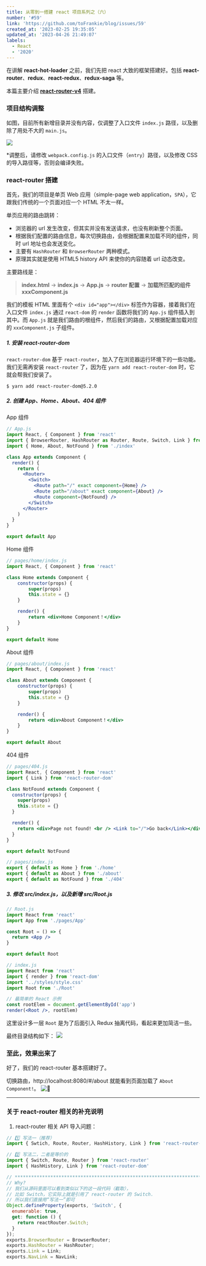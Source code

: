 ```yaml
---
title: 从零到一搭建 react 项目系列之（六）
number: '#59'
link: 'https://github.com/toFrankie/blog/issues/59'
created_at: '2023-02-25 19:35:05'
updated_at: '2023-04-26 21:49:07'
labels:
  - React
  - '2020'
---
```

在讲解 **react-hot-loader** 之前，我们先把 react 大致的框架搭建好。包括 **react-router**、**redux**、**react-redux**、**redux-saga** 等。

本篇主要介绍 **[react-router-v4](https://react-router.docschina.org/)** 搭建。

### 项目结构调整
如图，目前所有新增目录并没有内容，仅调整了入口文件 `index.js` 路径，以及删除了用处不大的 `main.js`。

![](https://upload-images.jianshu.io/upload_images/5128488-d2f595a6c3d836df.png?imageMogr2/auto-orient/strip%7CimageView2/2/w/1240)


*调整后，请修改 `webpack.config.js` 的入口文件（`entry`）路径，以及修改 CSS 的导入路径等，否则会编译失败。


### react-router 搭建
首先，我们的项目是单页 Web 应用（simple-page web application，`SPA`），它跟我们传统的一个页面对应一个 HTML 不太一样。

单页应用的路由跳转：
* 浏览器的 url 发生改变，但其实并没有发送请求，也没有刷新整个页面。
* 根据我们配置的路由信息，每次切换路由，会根据配置来加载不同的组件，同时 url 地址也会发送变化。
* 主要有 `HashRouter` 和 `BrowserRouter` 两种模式。
* 原理其实就是使用 HTML5 history API 来使你的内容随着 url 动态改变。

主要路线是：
> **index.html** → **index.js** → **App.js** → **router 配置** → **加载所匹配的组件 xxxComponent.js**

我们的模板 HTML 里面有个 `<div id="app"></div>` 标签作为容器，接着我们在入口文件 `index.js` 通过 `react-dom` 的 `render` 函数将我们的 `App.js` 组件插入到其中。而 `App.js` 就是我们路由的根组件，然后我们的路由，又根据配置加载对应的 `xxxComponent.js` 子组件。

##### 1. 安装 react-router-dom
`react-router-dom` 基于 `react-router`，加入了在浏览器运行环境下的一些功能。我们无需再安装 `react-router` 了，因为在 `yarn add react-router-dom` 时，它就会帮我们安装了。
```shell
$ yarn add react-router-dom@5.2.0
```

##### 2. 创建 App、Home、About、404 组件
App 组件
```jsx
// App.js
import React, { Component } from 'react'
import { BrowserRouter, HashRouter as Router, Route, Switch, Link } from 'react-router-dom'
import { Home, About, NotFound } from './index'

class App extends Component {
  render() {
    return (
      <Router>
        <Switch>
          <Route path="/" exact component={Home} />
          <Route path="/about" exact component={About} />
          <Route component={NotFound} />
        </Switch>
      </Router>
    )
  }
}

export default App
```
Home 组件
```jsx
// pages/home/index.js
import React, { Component } from 'react'

class Home extends Component {
    constructor(props) {
        super(props)
        this.state = {}
    }

    render() {
        return <div>Home Component！</div>
    }
}

export default Home
```
About 组件
```jsx
// pages/about/index.js
import React, { Component } from 'react'

class About extends Component {
    constructor(props) {
        super(props)
        this.state = {}
    }

    render() {
        return <div>About Component！</div>
    }
}

export default About
```
404 组件
```jsx
// pages/404.js
import React, { Component } from 'react'
import { Link } from 'react-router-dom'

class NotFound extends Component {
  constructor(props) {
    super(props)
    this.state = {}
  }

  render() {
    return <div>Page not found! <br /> <Link to="/">Go back</Link></div>
  }
}

export default NotFound
```
```js
// pages/index.js
export { default as Home } from './home'
export { default as About } from './about'
export { default as NotFound } from './404'
```
##### 3. 修改 src/index.js，以及新增 src/Root.js
```jsx
// Root.js
import React from 'react'
import App from './pages/App'

const Root = () => {
  return <App />
}

export default Root
```
```jsx
// index.js
import React from 'react'
import { render } from 'react-dom'
import '../styles/style.css'
import Root from './Root'

// 最简单的 React 示例
const rootElem = document.getElementById('app')
render(<Root />, rootElem)
```
这里设计多一层 `Root` 是为了后面引入 Redux 抽离代码，看起来更加简洁一些。

最终目录结构如下：
![](https://upload-images.jianshu.io/upload_images/5128488-c2b2c498e068df33.png?imageMogr2/auto-orient/strip%7CimageView2/2/w/1240)


### 至此，效果出来了
好了，我们的 react-router 基本搭建好了。

切换路由，http://localhost:8080/#/about 就能看到页面加载了 `About Component!`。
![🎉](https://upload-images.jianshu.io/upload_images/5128488-ef5461a7255c0428.png?imageMogr2/auto-orient/strip%7CimageView2/2/w/1240)
<hr>

### 关于 react-router 相关的补充说明
1. react-router 相关 API 导入问题：

```jsx
// 1️⃣ 写法一（推荐）
import { Swtich, Route, Router, HashHistory, Link } from 'react-router-dom'

// 2️⃣ 写法二，二者是等价的
import { Switch, Route, Router } from 'react-router'
import { HashHistory, Link } from 'react-router-dom'

// ************************************************************************
// Why?
// 我们从源码里面可以看到类似以下的这一段代码（截取），
// 比如 Switch，它实际上就是引用了 react-router 的 Switch.
// 所以我们直接用“写法一”即可
Object.defineProperty(exports, 'Switch', {
  enumerable: true,
  get: function () {
    return reactRouter.Switch;
  }
});
exports.BrowserRouter = BrowserRouter;
exports.HashRouter = HashRouter;
exports.Link = Link;
exports.NavLink = NavLink;
```
